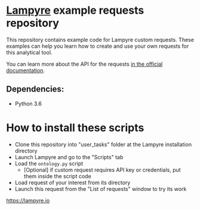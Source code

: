 # [Lampyre](https://lampyre.io) example requests repository



This repository contains example code for Lampyre custom requests. These examples can help you learn how to create and use your own requests for this analytical tool.

You can learn more about the API for the requests [in the official documentation](https://lampyre.io/python-api-doc/).

Dependencies:
-------------
* Python 3.6

# How to install these scripts

  - Clone this repository into "user_tasks" folder at the Lampyre installation directory
  - Launch Lampyre and go to the "Scripts" tab
  - Load the `ontology.py` script
    - [Optional] if custom request requires API key or credentials, put them inside the script code
  - Load request of your interest from its directory
  - Launch this request from the "List of requests" window to try its work

https://lampyre.io
